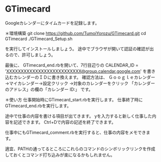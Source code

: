 # GTimecard
Googleカレンダーにタイムカードを記録します。

＊環境構築
git clone https://github.com/TumoiYorozu/GTimecard.git
cd GTimecard
./GTimecard_Setup.sh

を実行してインストールしましょう。
途中でブラウザが開いて認証の確認が出るので、許可しましょう。


最後に、
GTimecard_end.rbを開いて、7行目辺りの
CALENDAR_ID = 'XXXXXXXXXXXXXXXXXXXXXXXXXX@group.calendar.google.com'
を書き込むカレンダーのＩＤに書き換えます。
確認方法は、
Ｇｏｏｇｌｅカレンダー→マイカレンダー→設定クリック
→対象のカレンダーをクリック
「カレンダーのアドレス」の欄の「カレンダー ID:」
です。


＊使い方
仕事開始時にGTimecard_start.rbを実行します。
仕事終了時にGTimecard_end.rbを実行します。

途中で仕事の内容を書ける項目が出てきます。
yを入力すると新しく仕事した内容を記述できます。
Ctrl+Dで内容の記述を終了できます。

仕事中にもGTimecard_comment.rbを実行すると、仕事の内容をメモできます。


適宜、PATHの通ってるところにこれらのコマンドのシンボリックリンクを作成しておくとコマンド打ち込みが楽になるかもしれません。
